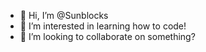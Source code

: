 - 👋 Hi, I’m @Sunblocks
- 👀 I’m interested in learning how to code!
- 💞️ I’m looking to collaborate on something?
